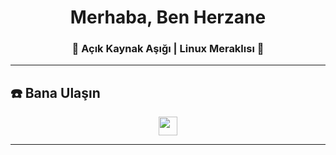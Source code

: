 <div align="center">
  <h1 align="center">Merhaba, Ben Herzane</h1>
  <h3 align="center">🚀  Açık Kaynak Aşığı | Linux Meraklısı 🐧</h3>
</div>


---

## ☎️ Bana Ulaşın  

<p align="center">
  <a href="mailto:herzane@herzane.tr" target="_blank">
    <img src="https://img.shields.io/badge/gmail-EA4335.svg?style=for-the-badge&logo=gmail&logoColor=white" height="30"/>
  </a>
</p>

---
